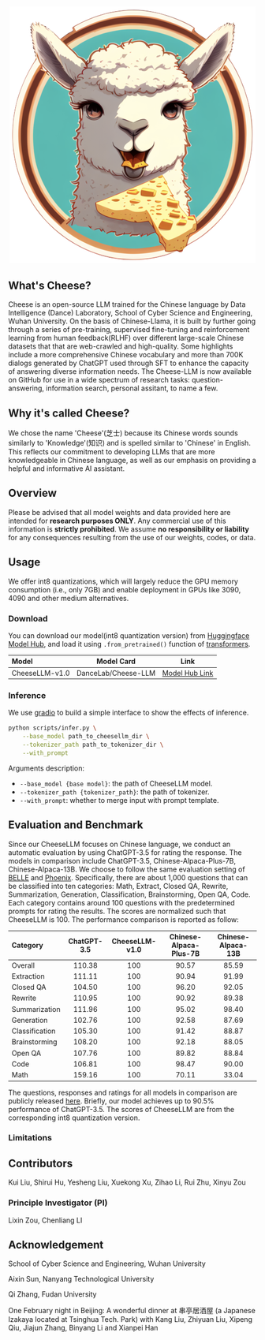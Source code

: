 <p align="center">
<img width="500px" alt="Project Cheese-LLM" src="https://github.com/WHUIR/Cheese-LLM/blob/00b10df37b31aa923cfc0faad175dca64490d41b/Cheese.png">
</p>

## What's Cheese?
Cheese is an open-source LLM trained for the Chinese language by Data Intelligence (Dance) Laboratory, School of Cyber Science and Engineering, Wuhan University. 
On the basis of Chinese-Llama, it is built by further going through a series of pre-training, supervised fine-tuning and reinforcement learning from human feedback(RLHF) over different large-scale Chinese datasets that that are web-crawled and high-quality.
Some highlights include a more comprehensive Chinese vocabulary and more than 700K dialogs generated by ChatGPT used through SFT to enhance the capacity of answering diverse information needs. 
The Cheese-LLM is now available on GitHub for use in a wide spectrum of research tasks: question-answering, information search, personal assitant, to name a few.


## Why it's called Cheese?
We chose the name 'Cheese'(芝士) because its Chinese words sounds similarly to 'Knowledge'(知识) and is spelled similar to 'Chinese' in English. This reflects our commitment to developing LLMs that are more knowledgeable in Chinese language, as well as our emphasis on providing a helpful and informative AI assistant.

## Overview
Please be advised that all model weights and data provided here are intended for **research purposes ONLY**. Any commercial use of this information is **strictly prohibited**. We assume **no responsibility or liability** for any consequences resulting from the use of our weights, codes, or data.

## Usage 
We offer int8 quantizations, which will largely reduce the GPU memory consumption (i.e., only 7GB) and enable deployment in GPUs like 3090, 4090 and other medium alternatives.

### Download

You can download our model(int8 quantization version) from [Huggingface Model Hub](https://huggingface.co/models), and load it using `.from_pretrained()` function of [transformers](https://github.com/huggingface/transformers).

| Model          | Model Card          | Link                                                         |
| :------------- | ------------------- | ------------------------------------------------------------ |
| CheeseLLM-v1.0 | DanceLab/Cheese-LLM | [Model Hub Link](https://huggingface.co/DanceLab/cheese-llm-v1) |

### Inference

We use [gradio](https://github.com/gradio-app/gradio) to build a simple interface to show the effects of inference.

```bash
python scripts/infer.py \
    --base_model path_to_cheesellm_dir \
    --tokenizer_path path_to_tokenizer_dir \
    --with_prompt
```

Arguments description:

- `--base_model {base model}`: the path of CheeseLLM model.
- `--tokenizer_path {tokenizer_path}`: the path of tokenizer.
- `--with_prompt`: whether to merge input with prompt template.


## Evaluation and Benchmark
Since our CheeseLLM focuses on Chinese language, we conduct an automatic evaluation by using ChatGPT-3.5 for rating the response. The models in comparison include ChatGPT-3.5, Chinese-Alpaca-Plus-7B, Chinese-Alpaca-13B. We choose to follow the same evaluation setting of [BELLE](https://github.com/LianjiaTech/BELLE/tree/main/eval) and [Phoenix](https://github.com/FreedomIntelligence/LLMZoo). Specifically, there are about 1,000 questions that can be classified into ten categories: Math, Extract, Closed QA, Rewrite, Summarization, Generation, Classification, Brainstorming, Open QA, Code. Each category contains around 100 questions with the predetermined prompts for rating the results. The scores are normalized such that CheeseLLM is 100. The performance comparison is reported as follow:

| Category | ChatGPT-3.5 |  CheeseLLM-v1.0  | Chinese-Alpaca-Plus-7B | Chinese-Alpaca-13B |
| :-------- | :------: | :----------: | :----------------: | :-----------------------: |
| Overall | 110.38 | 100 | 90.57 | 85.59 |
| Extraction | 111.11 | 100 | 90.94 | 91.99 |
| Closed QA | 104.50 | 100 | 96.20 | 92.05 |
| Rewrite | 110.95 | 100 | 90.92 | 89.38 |
| Summarization | 111.96 | 100 | 95.02 | 98.40 |
| Generation | 102.76 | 100 | 92.58 | 87.69 |
| Classification | 105.30 | 100 | 91.42 | 88.87 |
| Brainstorming | 108.20 | 100 | 92.18 | 88.05 |
| Open QA | 107.76 | 100 | 89.82 | 88.84 |
| Code | 106.81 | 100 | 98.47 | 90.00 |
| Math | 159.16 | 100 | 70.11 | 33.04 |

The questions, responses and ratings for all models in comparison are publicly released [here](). Briefly, our model achieves up to 90.5% performance of ChatGPT-3.5. The scores of CheeseLLM are from the corresponding int8 quantization version.
### Limitations


## Contributors
Kui Liu, Shirui Hu, Yesheng Liu, Xuekong Xu, Zihao Li, Rui Zhu, Xinyu Zou
### Principle Investigator (PI)
Lixin Zou, Chenliang LI

## Acknowledgement
School of Cyber Science and Engineering, Wuhan University

Aixin Sun, Nanyang Technological University

Qi Zhang, Fudan University

One February night in Beijing: A wonderful dinner at 串亭居酒屋 (a Japanese Izakaya located at Tsinghua Tech. Park) with Kang Liu, Zhiyuan Liu, Xipeng Qiu, Jiajun Zhang, Binyang Li and Xianpei Han
